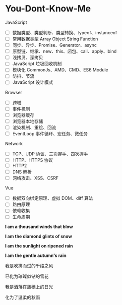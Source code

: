 # You-Dont-Know-Me

JavaScript

- [ ] 数据类型、类型判断、类型转换、typeof、instanceof
- [ ] 常用数据类型 Array Object String Function
- [ ] 同步、异步、Promise、Generator、async
- [ ] 原型链、继承、new、this、闭包、call、apply、bind
- [ ] 浅拷贝、深拷贝
- [ ] JavaScript 垃圾回收机制
- [ ] 模块化 CommonJs、AMD、CMD、ES6 Module
- [ ] 防抖、节流
- [ ] JavaScript 设计模式

Browser

- [ ] 跨域
- [ ] 事件机制
- [ ] 浏览器缓存
- [ ] 浏览器本地存储
- [ ] 渲染机制、重绘、回流
- [ ] EventLoop 事件循环、宏任务、微任务

Network

- [ ] TCP、UDP 协议、三次握手、四次握手
- [ ] HTTP、HTTPS 协议
- [ ] HTTP2
- [ ] DNS 解析
- [ ] 网络攻击、XSS、CSRF

Vue

- [ ] 数据双向绑定原理、虚拟 DOM、diff 算法
- [ ] 路由原理
- [ ] 依赖收集
- [ ] 生命周期

**I am a thousand winds that blow**

**I am the diamond glints of snow**

**I am the sunlight on ripened rain**

**I am the gentle autumn's rain**

我是吹拂而过的千缕之风

已化为璀璨似钻的雪花

我是洒落在熟穗上的日光

化为了温柔的秋雨
